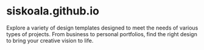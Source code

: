 # siskoala.github.io
Explore a variety of design templates designed to meet the needs of various types of projects. From business to personal portfolios, find the right design to bring your creative vision to life.
